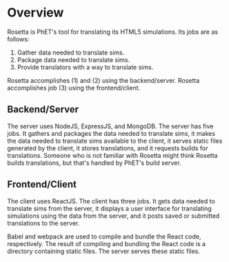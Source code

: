 # Overview

Rosetta is PhET's tool for translating its HTML5 simulations. Its jobs are as follows:

1. Gather data needed to translate sims.
2. Package data needed to translate sims.
3. Provide translators with a way to translate sims.

Rosetta accomplishes (1) and (2) using the backend/server. Rosetta accomplishes job (3) using the frontend/client.

## Backend/Server

The server uses NodeJS, ExpressJS, and MongoDB. The server has five jobs. It gathers and packages the data needed to
translate sims, it makes the data needed to translate sims available to the client, it serves static files generated by
the client, it stores translations, and it requests builds for translations. Someone who is not familiar with Rosetta
might think Rosetta builds translations, but that's handled by PhET's build server.

## Frontend/Client

The client uses ReactJS. The client has three jobs. It gets data needed to translate sims from the server, it displays a
user interface for translating simulations using the data from the server, and it posts saved or submitted translations
to the server.

Babel and webpack are used to compile and bundle the React code, respectively. The result of compiling and bundling the
React code is a directory containing static files. The server serves these static files.